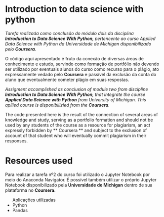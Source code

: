 # Introduction to data science with python

*Tarefa realizada como conclusão do módulo dois da disciplina **Introduction to Data Science With Python**, pertencente ao 
curso *Applied Data Science with Python* da Universidade de Michigan disponibilizado pelo **Coursera**.*

O código aqui apresentado é fruto da conexão de diversas áreas de conhecimento e estudo, servindo como formação de portfólio não devendo ser utilizado por eventuais alunos do curso como recurso para o plágio, ato expressamente vedado pelo **Coursera** e passível da exclusão da conta do aluno que eventualmente cometer plágio em suas respostas.

*Assigment accomplished as conclusion of module two from discipline **Introduction to Data Science With Python**, that integrate the 
course **Applied Data Science with Python** from University of Michigan. This apllied course is disponibilizied from the **Coursera**.*

The code presented here is the result of the connection of several areas of knowledge and study, serving as a portfolio formation and should not be used by any students of the course as a resource for plagiarism, an act expressly forbidden by ** Coursera ** and subject to the exclusion of account of that student who will eventually commit plagiarism in their responses.

# Resources used

Para realizar a tarefa nº2 do curso foi utilizado o Jupyter Notebook por meio do Anaconda Navigator. É possível também utilizar o próprio Jupyter Notebook disponibilizado pela **Universidade de Michigan** dentro de sua plataforma no **Coursera**. 

<ul>Aplicações utilizadas
  <li>Python</li>
  <li>Pandas</li>
</ul>
